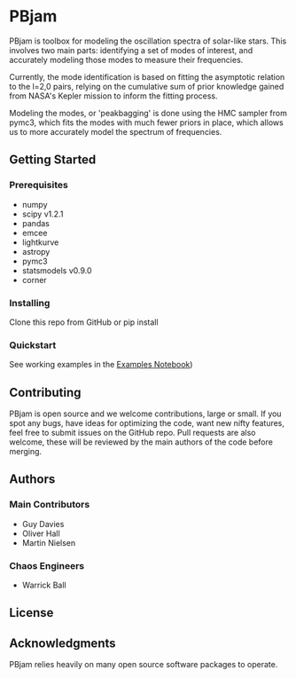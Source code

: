 # PBjam

PBjam is toolbox for modeling the oscillation spectra of solar-like stars. This involves two main parts: identifying a set of modes of interest, and accurately modeling those modes to measure their frequencies. 

Currently, the mode identification is based on fitting the asymptotic relation to the l=2,0 pairs, relying on the cumulative sum of prior knowledge gained from NASA's Kepler mission to inform the fitting process. 

Modeling the modes, or 'peakbagging' is done using the HMC sampler from pymc3, which fits the modes with much fewer priors in place, which allows us to more accurately model the spectrum of frequencies.


## Getting Started

### Prerequisites

- numpy
- scipy v1.2.1
- pandas
- emcee
- lightkurve
- astropy
- pymc3
- statsmodels v0.9.0
- corner

### Installing

Clone this repo from GitHub or pip install

### Quickstart

See working examples in the [Examples Notebook](https://github.com/grd349/PBjam/blob/master/Example.ipynb))

## Contributing

PBjam is open source and we welcome contributions, large or small. If you spot any bugs, have ideas for optimizing the code, want new nifty features, feel free to submit issues on the GitHub repo. Pull requests are also welcome, these will be reviewed by the main authors of the code before merging. 

## Authors

### Main Contributors
- Guy Davies
- Oliver Hall
- Martin Nielsen

### Chaos Engineers
- Warrick Ball

## License

## Acknowledgments

PBjam relies heavily on many open source software packages to operate. 
